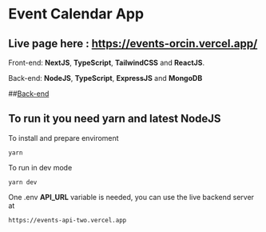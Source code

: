 
# Event Calendar App

## Live page here : https://events-orcin.vercel.app/

Front-end: **NextJS**, **TypeScript**, **TailwindCSS** and **ReactJS**.

Back-end: **NodeJS**, **TypeScript**, **ExpressJS** and **MongoDB**

##[Back-end](https://github.com/viniciuspx/events-api)

## To run it you need **yarn** and latest **NodeJS**

To install and prepare enviroment
```
yarn
```

To run in dev mode
```
yarn dev
```

One .env **API_URL** variable is needed, you can use the live backend server at
 
```
https://events-api-two.vercel.app
```
